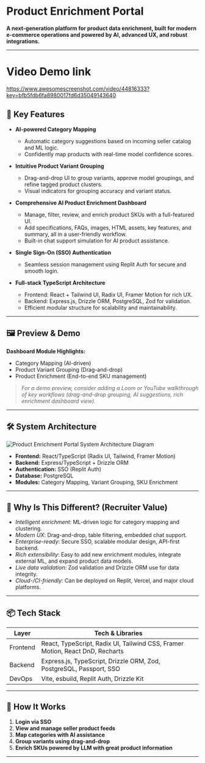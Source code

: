 # Product Enrichment Portal

**A next-generation platform for product data enrichment, built for modern e-commerce operations and powered by AI, advanced UX, and robust integrations.**

---
# Video Demo link
https://www.awesomescreenshot.com/video/44816333?key=bfb5fdb6fa8980017fd6d35049143640



## 🚀 Key Features 

- **AI-powered Category Mapping**
  - Automatic category suggestions based on incoming seller catalog and ML logic.
  - Confidently map products with real-time model confidence scores.

- **Intuitive Product Variant Grouping**
  - Drag-and-drop UI to group variants, approve model groupings, and refine tagged product clusters.
  - Visual indicators for grouping accuracy and variant status.

- **Comprehensive AI Product Enrichment Dashboard**
  - Manage, filter, review, and enrich product SKUs with a full-featured UI.
  - Add specifications, FAQs, images, HTML assets, key features, and summary, all in a user-friendly workflow.
  - Built-in chat support simulation for AI product assistance.

- **Single Sign-On (SSO) Authentication**
  - Seamless session management using Replit Auth for secure and smooth login.

- **Full-stack TypeScript Architecture**
  - Frontend: React + Tailwind UI, Radix UI, Framer Motion for rich UX.
  - Backend: Express.js, Drizzle ORM, PostgreSQL, Zod for validation.
  - Efficient modular structure for scalability and maintainability.

---

## 🖼️ Preview & Demo

**Dashboard Module Highlights:**

- Category Mapping (AI-driven)
- Product Variant Grouping (Drag-and-drop)
- Product Enrichment (End-to-end SKU management)

> *For a demo preview, consider adding a Loom or YouTube walkthrough of key workflows (drag-and-drop grouping, AI suggestions, rich enrichment dashboard view).*

---

## 🛠️ System Architecture

![Product Enrichment Portal System Architecture Diagram](chart:17)

- **Frontend:** React/TypeScript (Radix UI, Tailwind, Framer Motion)
- **Backend:** Express/TypeScript + Drizzle ORM
- **Authentication:** SSO (Replit Auth)
- **Database:** PostgreSQL
- **Modules:** Category Mapping, Variant Grouping, SKU Enrichment

---

## 🦄 Why Is This Different? (Recruiter Value)

- *Intelligent enrichment*: ML-driven logic for category mapping and clustering.
- *Modern UX*: Drag-and-drop, table filtering, embedded chat support.
- *Enterprise-ready*: Secure SSO, scalable modular design, API-first backend.
- *Rich extensibility*: Easy to add new enrichment modules, integrate external ML, and expand product data models.
- *Live data validation*: Zod validation and Drizzle ORM use for data integrity.
- *Cloud-/CI-friendly*: Can be deployed on Replit, Vercel, and major cloud platforms.

---

## 📦 Tech Stack

| Layer      | Tech & Libraries                         |
|------------|------------------------------------------|
| Frontend   | React, TypeScript, Radix UI, Tailwind CSS, Framer Motion, React DnD, Recharts |
| Backend    | Express.js, TypeScript, Drizzle ORM, Zod, PostgreSQL, Passport, SSO |
| DevOps     | Vite, esbuild, Replit Auth, Drizzle Kit  |

---

## 📝 How It Works

1. **Login via SSO**
2. **View and manage seller product feeds**
3. **Map categories with AI assistance**
4. **Group variants using drag-and-drop**
5. **Enrich SKUs powered by LLM with great product information**

---
